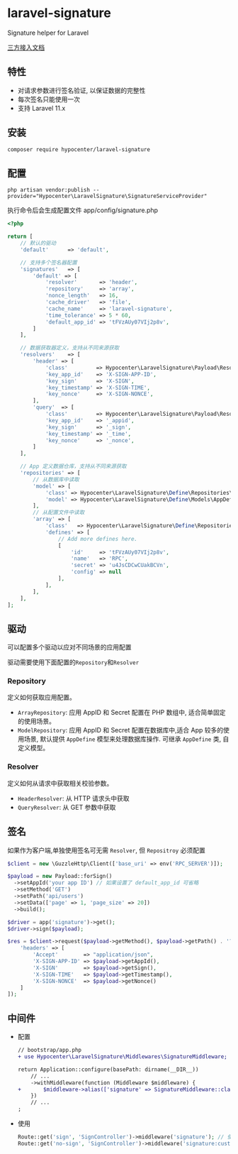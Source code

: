 # laravel-signature

Signature helper for Laravel

[三方接入文档](./INTERGRATION.md)

## 特性

* 对请求参数进行签名验证, 以保证数据的完整性
* 每次签名只能使用一次
* 支持 Laravel 11.x

## 安装

```bash
composer require hypocenter/laravel-signature
```

## 配置

```
php artisan vendor:publish --provider="Hypocenter\LaravelSignature\SignatureServiceProvider"
```

执行命令后会生成配置文件 app/config/signature.php

```php
<?php

return [
    // 默认的驱动
    'default'      => 'default',

    // 支持多个签名器配置
    'signatures'   => [
        'default' => [
            'resolver'       => 'header',
            'repository'     => 'array',
            'nonce_length'   => 16,
            'cache_driver'   => 'file',
            'cache_name'     => 'laravel-signature',
            'time_tolerance' => 5 * 60,
            'default_app_id' => 'tFVzAUy07VIj2p8v',
        ]
    ],

    // 数据获取器定义，支持从不同来源获取
    'resolvers'    => [
        'header' => [
            'class'         => Hypocenter\LaravelSignature\Payload\Resolvers\HeaderResolver::class,
            'key_app_id'    => 'X-SIGN-APP-ID',
            'key_sign'      => 'X-SIGN',
            'key_timestamp' => 'X-SIGN-TIME',
            'key_nonce'     => 'X-SIGN-NONCE',
        ],
        'query'  => [
            'class'         => Hypocenter\LaravelSignature\Payload\Resolvers\QueryResolver::class,
            'key_app_id'    => '_appid',
            'key_sign'      => '_sign',
            'key_timestamp' => '_time',
            'key_nonce'     => '_nonce',
        ]
    ],

    // App 定义数据仓库，支持从不同来源获取
    'repositories' => [
        // 从数据库中读取
        'model' => [
            'class' => Hypocenter\LaravelSignature\Define\Repositories\ModelRepository::class,
            'model' => Hypocenter\LaravelSignature\Define\Models\AppDefine::class,
        ],
        // 从配置文件中读取
        'array' => [
            'class'   => Hypocenter\LaravelSignature\Define\Repositories\ArrayRepository::class,
            'defines' => [
                // Add more defines here.
                [
                    'id'     => 'tFVzAUy07VIj2p8v',
                    'name'   => 'RPC',
                    'secret' => 'u4JsCDCwCUakBCVn',
                    'config' => null
                ],
            ],
        ],
    ],
];
```

## 驱动

可以配置多个驱动以应对不同场景的应用配置

驱动需要使用下面配置的`Repository`和`Resolver`

### Repository

定义如何获取应用配置。

* `ArrayRepository`: 应用 AppID 和 Secret 配置在 PHP 数组中, 适合简单固定的使用场景。
* `ModelRepository`: 应用 AppID 和 Secret 配置在数据库中,适合 App 较多的使用场景, 默认提供 `AppDefine` 模型来处理数据库操作.
  可继承 `AppDefine` 类, 自定义模型。

### Resolver

定义如何从请求中获取相关校验参数。

* `HeaderResolver`: 从 HTTP 请求头中获取
* `QueryResolver`: 从 GET 参数中获取

## 签名

如果作为客户端,单独使用签名可无需 `Resolver`, 但 `Repositroy` 必须配置

```php
$client = new \GuzzleHttp\Client(['base_uri' => env('RPC_SERVER')]);

$payload = new Payload::forSign()
  ->setAppId('your app ID') // 如果设置了 default_app_id 可省略
  ->setMethod('GET')
  ->setPath('api/users')
  ->setData(['page' => 1, 'page_size' => 20])
  ->build();

$driver = app('signature')->get();
$driver->sign($payload);

$res = $client->request($payload->getMethod(), $payload->getPath() . '?'. http_build_query($payload->getData()), [
    'headers' => [
        'Accept'        => "application/json",
        'X-SIGN-APP-ID' => $payload->getAppId(),
        'X-SIGN'        => $payload->getSign(),
        'X-SIGN-TIME'   => $payload->getTimestamp(),
        'X-SIGN-NONCE'  => $payload->getNonce()
    ]
]);
```

## 中间件

- 配置

    ```diff
    // bootstrap/app.php
    + use Hypocenter\LaravelSignature\Middlewares\SignatureMiddleware;
  
    return Application::configure(basePath: dirname(__DIR__))
        // ...
        ->withMiddleware(function (Middleware $middleware) {
    +       $middleware->alias(['signature' => SignatureMiddleware::class]);
        })
        // ...
    ;
    ```

- 使用

    ```php
    Route::get('sign', 'SignController')->middleware('signature'); // 使用默认驱动
    Route::get('no-sign', 'SignController')->middleware('signature:custom'); // 使用其他驱动
    ```

